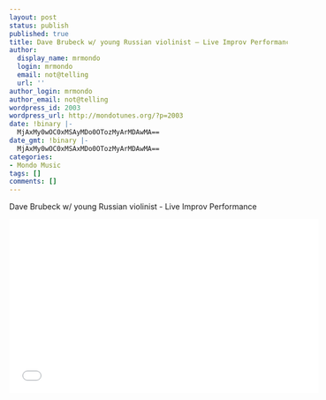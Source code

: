 ```yaml
---
layout: post
status: publish
published: true
title: Dave Brubeck w/ young Russian violinist – Live Improv Performance
author:
  display_name: mrmondo
  login: mrmondo
  email: not@telling
  url: ''
author_login: mrmondo
author_email: not@telling
wordpress_id: 2003
wordpress_url: http://mondotunes.org/?p=2003
date: !binary |-
  MjAxMy0wOC0xMSAyMDo0OTozMyArMDAwMA==
date_gmt: !binary |-
  MjAxMy0wOC0xMSAxMDo0OTozMyArMDAwMA==
categories:
- Mondo Music
tags: []
comments: []
---
```

Dave Brubeck w/ young Russian violinist - Live Improv Performance
<iframe width="560" height="315" src="//www.youtube.com/embed/ceiDpI_ZabA&feature=player_embedded" frameborder="0"> </iframe>
